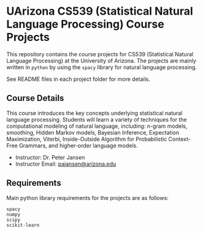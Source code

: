 # UArizona CS539 (Statistical Natural Language Processing) Course Projects

This repository contains the course projects for CS539 (Statistical Natural Language Processing) at the University of Arizona. The projects are mainly written in `python` by using the `spacy` library for natural language processing. 

See README files in each project folder for more details.



## Course Details

This course introduces the key concepts underlying statistical natural language processing. Students will learn a variety of techniques for the computational modeling of natural language, including: n-gram models, smoothing, Hidden Markov models, Bayesian Inference, Expectation Maximization, Viterbi, Inside-Outside Algorithm for Probabilistic Context-Free Grammars, and higher-order language models.

- Instructor: Dr. Peter Jansen
- Instructor Email: pajansen@arizona.edu


## Requirements

Main python library requirements for the projects are as follows:

```
spacy
numpy                   
scipy            
scikit-learn
```
